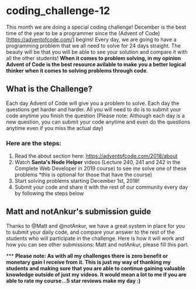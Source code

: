 # coding_challenge-12

This month we are doing a special coding challenge! December is the best time of the year to be a programmer since the (Advent of Code)[https://adventofcode.com/] begins! Every day, we are going to have a programming problem that we all need to solve for 24 days straight. The beauty will be that you will be able to see your solution and compare it with all the other students! **When it comes to problem solving, in my opinion Advent of Code is the best resource avilable to make you a better logical thinker when it comes to solving problems through code**. 

## What is the Challenge?
Each day Advent of Code will give you a problem to solve. Each day the questions get harder and harder. All you will need to do is to submit your code anytime you finish the question (Please note: Although each day is a new question, you can submit your code anytime and even do the questions anytime even if you miss the actual day)

### Here are the steps:
1. Read the about section here: https://adventofcode.com/2018/about
2. Watch **Santa's Node Helper** videos (Lecture 240, 241 and 242 in the Complete Web Developer in 2019 course) to see me solve one of these problems *this is optional for those that have the course)
3. Start solving problems starting December 1st, 2018!
4. Submit your code and share it with the rest of our community every day by following the steps below

## Matt and notAnkur's submission guide
Thanks to @Matt and @notAnkur, we have a great system in place for you to submit your daily code, and compare your answer to the rest of the students who will participate in the challenge. Here is how it will work and how you can see other submissions:
Matt and notAnkur, please fill this part. 


*** **Please note: As with all my challenges there is zero benefit or monetary gain I receive from it. This is just my way of thanking my students and making sure that you are able to continue gaining valuable knowledge outside of just my videos. It would mean a lot to me if you are able to rate my course...5 star reviews make my day :)**
